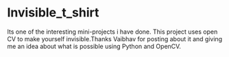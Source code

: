 # Invisible_t_shirt
Its one of the interesting mini-projects i have done. This project uses open CV to make yourself invisible.Thanks Vaibhav for posting about it and giving me an idea about what is possible using Python and OpenCV.
